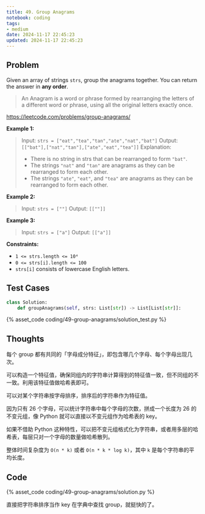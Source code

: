 ```yaml
---
title: 49. Group Anagrams
notebook: coding
tags:
- medium
date: 2024-11-17 22:45:23
updated: 2024-11-17 22:45:23
---
```

## Problem

Given an array of strings `strs`, group the anagrams together. You can return the answer in **any order**.

> An Anagram is a word or phrase formed by rearranging the letters of a different word or phrase, using all the original letters exactly once.

<https://leetcode.com/problems/group-anagrams/>

**Example 1:**

> Input: `strs = ["eat","tea","tan","ate","nat","bat"]`
> Output: `[["bat"],["nat","tan"],["ate","eat","tea"]]`
> Explanation:
>
> - There is no string in strs that can be rearranged to form `"bat"`.
> - The strings `"nat"` and `"tan"` are anagrams as they can be rearranged to form each other.
> - The strings `"ate"`, `"eat"`, and `"tea"` are anagrams as they can be rearranged to form each other.

**Example 2:**

> Input: `strs = [""]`
> Output: `[[""]]`

**Example 3:**

> Input: `strs = ["a"]`
> Output: `[["a"]]`

**Constraints:**

- `1 <= strs.length <= 10⁴`
- `0 <= strs[i].length <= 100`
- `strs[i]` consists of lowercase English letters.

## Test Cases

``` python
class Solution:
    def groupAnagrams(self, strs: List[str]) -> List[List[str]]:
```

{% asset_code coding/49-group-anagrams/solution_test.py %}

## Thoughts

每个 group 都有共同的「字母成分特征」，即包含哪几个字母、每个字母出现几次。

可以构造一个特征值，确保同组内的字符串计算得到的特征值一致，但不同组的不一致。利用该特征值做哈希表即可。

可以对某个字符串按字母排序，排序后的字符串作为特征值。

因为只有 26 个字母，可以统计字符串中每个字母的次数，拼成一个长度为 26 的不变元组，像 Python 就可以直接以不变元组作为哈希表的 key。

如果不借助 Python 这种特性，可以把不变元组格式化为字符串，或者用多层的哈希表，每层只对一个字母的数量做哈希散列。

整体时间复杂度为 `O(n * k)` 或者 `O(n * k * log k)`，其中 `k` 是每个字符串的平均长度。

## Code

{% asset_code coding/49-group-anagrams/solution.py %}

直接把字符串排序当作 key 在字典中查找 group，就挺快的了。
